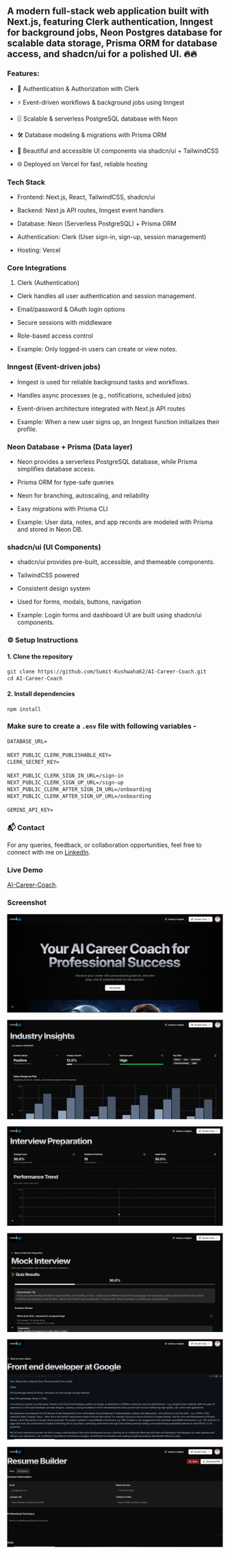 ## A modern full-stack web application built with Next.js, featuring Clerk authentication, Inngest for background jobs, Neon Postgres database for scalable data storage, Prisma ORM for database access, and shadcn/ui for a polished UI. 🔥🔥


### Features:

- 🔐 Authentication & Authorization with Clerk

- ⚡ Event-driven workflows & background jobs using Inngest

- 🗄️ Scalable & serverless PostgreSQL database with Neon

- 🛠️ Database modeling & migrations with Prisma ORM

- 🎨 Beautiful and accessible UI components via shadcn/ui + TailwindCSS

- 🌐 Deployed on Vercel for fast, reliable hosting



### Tech Stack


- Frontend: Next.js, React, TailwindCSS, shadcn/ui

- Backend: Next.js API routes, Inngest event handlers

- Database: Neon (Serverless PostgreSQL) + Prisma ORM

- Authentication: Clerk (User sign-in, sign-up, session management)

- Hosting: Vercel



### Core Integrations

1. Clerk (Authentication)

- Clerk handles all user authentication and session management.

- Email/password & OAuth login options

- Secure sessions with middleware

- Role-based access control

- Example: Only logged-in users can create or view notes.


### Inngest (Event-driven jobs)


- Inngest is used for reliable background tasks and workflows.

- Handles async processes (e.g., notifications, scheduled jobs)

- Event-driven architecture integrated with Next.js API routes

- Example: When a new user signs up, an Inngest function initializes their profile.


### Neon Database + Prisma (Data layer)



- Neon provides a serverless PostgreSQL database, while Prisma simplifies database access.

- Prisma ORM for type-safe queries

- Neon for branching, autoscaling, and reliability

- Easy migrations with Prisma CLI

- Example: User data, notes, and app records are modeled with Prisma and stored in Neon DB.


### shadcn/ui (UI Components)


- shadcn/ui
 provides pre-built, accessible, and themeable components.

- TailwindCSS powered

- Consistent design system

- Used for forms, modals, buttons, navigation

- Example: Login forms and dashboard UI are built using shadcn/ui components.


### ⚙️ Setup Instructions

#### 1. Clone the repository
```
git clone https://github.com/Sumit-Kushwaha62/AI-Career-Coach.git
cd AI-Career-Coach

```
#### 2. Install dependencies

```
npm install
```


### Make sure to create a `.env` file with following variables -

```
DATABASE_URL=

NEXT_PUBLIC_CLERK_PUBLISHABLE_KEY=
CLERK_SECRET_KEY=

NEXT_PUBLIC_CLERK_SIGN_IN_URL=/sign-in
NEXT_PUBLIC_CLERK_SIGN_UP_URL=/sign-up
NEXT_PUBLIC_CLERK_AFTER_SIGN_IN_URL=/onboarding
NEXT_PUBLIC_CLERK_AFTER_SIGN_UP_URL=/onboarding

GEMINI_API_KEY=
```
### 📬 Contact
For any queries, feedback, or collaboration opportunities, feel free to connect with me on [LinkedIn](https://www.linkedin.com/in/sumit-kushwaha-83b608357/).

### Live Demo
[AI-Career-Coach](https://ai-career-coach-ghcp.vercel.app/).

### Screenshot

![App Screenshot](https://github.com/Sumit-Kushwaha62/AI-Career-Coach/blob/main/assets/Screenshot001.png?raw=true)<br>

![App Screenshot](https://github.com/Sumit-Kushwaha62/AI-Career-Coach/blob/main/assets/Screenshot02.png?raw=true)<br>

![App Screenshot](https://github.com/Sumit-Kushwaha62/AI-Career-Coach/blob/main/assets/Screenshot03.png?raw=true)<br>

![App Screenshot](https://github.com/Sumit-Kushwaha62/AI-Career-Coach/blob/main/assets/Screenshot04.png?raw=true)<br>

![App Screenshot](https://github.com/Sumit-Kushwaha62/AI-Career-Coach/blob/main/assets/Screenshot06.png?raw=true)<br>

![App Screenshot](https://github.com/Sumit-Kushwaha62/AI-Career-Coach/blob/main/assets/Screenshot05.png?raw=true)
